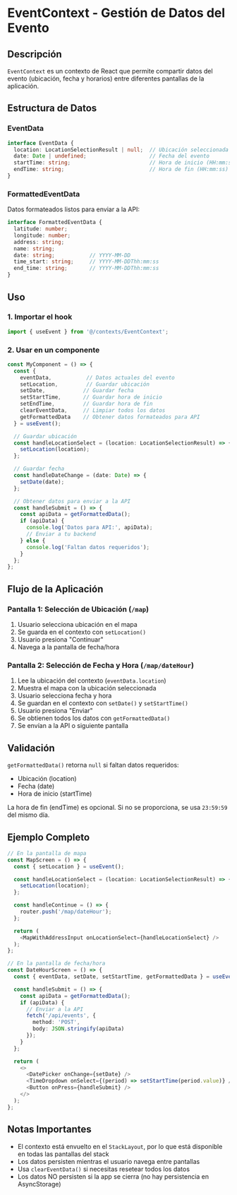 # EventContext - Gestión de Datos del Evento

## Descripción

`EventContext` es un contexto de React que permite compartir datos del evento (ubicación, fecha y horarios) entre diferentes pantallas de la aplicación.

## Estructura de Datos

### EventData
```typescript
interface EventData {
  location: LocationSelectionResult | null;  // Ubicación seleccionada
  date: Date | undefined;                    // Fecha del evento
  startTime: string;                         // Hora de inicio (HH:mm:ss)
  endTime: string;                           // Hora de fin (HH:mm:ss)
}
```

### FormattedEventData
Datos formateados listos para enviar a la API:
```typescript
interface FormattedEventData {
  latitude: number;
  longitude: number;
  address: string;
  name: string;
  date: string;           // YYYY-MM-DD
  time_start: string;     // YYYY-MM-DDThh:mm:ss
  end_time: string;       // YYYY-MM-DDThh:mm:ss
}
```

## Uso

### 1. Importar el hook
```typescript
import { useEvent } from '@/contexts/EventContext';
```

### 2. Usar en un componente
```typescript
const MyComponent = () => {
  const { 
    eventData,           // Datos actuales del evento
    setLocation,         // Guardar ubicación
    setDate,            // Guardar fecha
    setStartTime,       // Guardar hora de inicio
    setEndTime,         // Guardar hora de fin
    clearEventData,     // Limpiar todos los datos
    getFormattedData    // Obtener datos formateados para API
  } = useEvent();

  // Guardar ubicación
  const handleLocationSelect = (location: LocationSelectionResult) => {
    setLocation(location);
  };

  // Guardar fecha
  const handleDateChange = (date: Date) => {
    setDate(date);
  };

  // Obtener datos para enviar a la API
  const handleSubmit = () => {
    const apiData = getFormattedData();
    if (apiData) {
      console.log('Datos para API:', apiData);
      // Enviar a tu backend
    } else {
      console.log('Faltan datos requeridos');
    }
  };
};
```

## Flujo de la Aplicación

### Pantalla 1: Selección de Ubicación (`/map`)
1. Usuario selecciona ubicación en el mapa
2. Se guarda en el contexto con `setLocation()`
3. Usuario presiona "Continuar"
4. Navega a la pantalla de fecha/hora

### Pantalla 2: Selección de Fecha y Hora (`/map/dateHour`)
1. Lee la ubicación del contexto (`eventData.location`)
2. Muestra el mapa con la ubicación seleccionada
3. Usuario selecciona fecha y hora
4. Se guardan en el contexto con `setDate()` y `setStartTime()`
5. Usuario presiona "Enviar"
6. Se obtienen todos los datos con `getFormattedData()`
7. Se envían a la API o siguiente pantalla

## Validación

`getFormattedData()` retorna `null` si faltan datos requeridos:
- Ubicación (location)
- Fecha (date)
- Hora de inicio (startTime)

La hora de fin (endTime) es opcional. Si no se proporciona, se usa `23:59:59` del mismo día.

## Ejemplo Completo

```typescript
// En la pantalla de mapa
const MapScreen = () => {
  const { setLocation } = useEvent();

  const handleLocationSelect = (location: LocationSelectionResult) => {
    setLocation(location);
  };

  const handleContinue = () => {
    router.push('/map/dateHour');
  };

  return (
    <MapWithAddressInput onLocationSelect={handleLocationSelect} />
  );
};

// En la pantalla de fecha/hora
const DateHourScreen = () => {
  const { eventData, setDate, setStartTime, getFormattedData } = useEvent();

  const handleSubmit = () => {
    const apiData = getFormattedData();
    if (apiData) {
      // Enviar a la API
      fetch('/api/events', {
        method: 'POST',
        body: JSON.stringify(apiData)
      });
    }
  };

  return (
    <>
      <DatePicker onChange={setDate} />
      <TimeDropdown onSelect={(period) => setStartTime(period.value)} />
      <Button onPress={handleSubmit} />
    </>
  );
};
```

## Notas Importantes

- El contexto está envuelto en el `StackLayout`, por lo que está disponible en todas las pantallas del stack
- Los datos persisten mientras el usuario navega entre pantallas
- Usa `clearEventData()` si necesitas resetear todos los datos
- Los datos NO persisten si la app se cierra (no hay persistencia en AsyncStorage)
